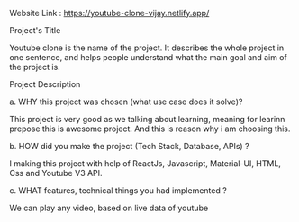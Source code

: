 Website Link : https://youtube-clone-vijay.netlify.app/

Project's Title

Youtube clone is the name of the project. It describes the whole project in one sentence, and helps people understand what the main goal and aim of the project is.

Project Description

a. WHY this project was chosen (what use case does it solve)?

This project is very good as we talking about learning, meaning for learinn prepose this is awesome project. And this is reason why i am choosing this.

b. HOW did you make the project (Tech Stack, Database, APIs) ?

I making this project with help of ReactJs, Javascript, Material-UI, HTML, Css and Youtube V3 API.

c. WHAT features, technical things you had implemented ?

We can play any video, based on live data of youtube
